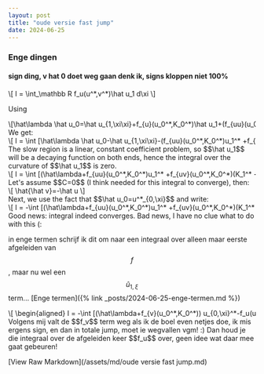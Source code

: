 ```yaml
---
layout: post
title: "oude versie fast jump"
date: 2024-06-25
---
```


<style>
.math-container {
    max-width: 100%;
    overflow-x: auto;
    white-space: nowrap;
}
</style>



### Enge dingen
#### sign ding, v hat 0 doet weg gaan denk ik, signs kloppen niet 100% 
<div class="math-container">\[
I = \int_\mathbb R f_u(u^*,v^*)\hat u_1 d\xi
\]</div>

Using 
<div class="math-container">\[\hat\lambda \hat u_0=\hat u_{1,\xi\xi}+f_{u}(u_0^*,K_0^*)\hat u_1+(f_{uu}(u_0^*,K_0^*)u_1^* +f_{uv}(u_0^*,K_0^*)(K_1^* -u^*_0))\hat u_0+f_{v}(u_0^*,K_0^*)\hat{\hat v}_0\]</div>
We get:
<div class="math-container">\[
I = \int [\hat\lambda \hat u_0-\hat u_{1,\xi\xi}-(f_{uu}(u_0^*,K_0^*)u_1^* +f_{uv}(u_0^*,K_0^*)(K_1^* -u^*_0))\hat u_0-f_{v}(u_0^*,K_0^*)\hat{\hat v}_0]d\xi
\]</div>
The slow region is a linear, constant coefficient problem, so $$\hat u_1$$ will be a decaying function on both ends, hence the integral over the curvature of $$\hat u_1$$ is zero. 
<div class="math-container">\[
I = \int  [(\hat\lambda+f_{uu}(u_0^*,K_0^*)u_1^* +f_{uv}(u_0^*,K_0^*)(K_1^* -u^*_0))\hat u_0-f_{v}(u_0^*,K_0^*)\hat{\hat v}_0]d\xi
\]</div>
Let's assume $$C=0$$ (I think needed for this integral to converge), then:
<div class="math-container">\[
\hat{\hat v}=-\hat u
\]</div>
Next, we use the fact that $$\hat u_0=u^*_{0,\xi}$$ and write:
<div class="math-container">\[
I = -\int  [(\hat\lambda+f_{uu}(u_0^*,K_0^*)u_1^* +f_{uv}(u_0^*,K_0^*)(K_1^* -u^*_0)+f_{v}(u_0^*,K_0^*)) u_{0,\xi}^*]d\xi
\]</div>
Good news: integral indeed converges. Bad news, I have no clue what to do with this (:


in enge termen schrijf ik dit om naar een integraal over alleen maar eerste afgeleiden van $$f$$, maar nu wel een $$\hat u_{1,\xi}$$ term... [Enge termen]({% link _posts/2024-06-25-enge-termen.md %})
<div class="math-container">\[
\begin{aligned}
I = -\int  [(\hat\lambda+f_{v}(u_0^*,K_0^*)) u_{0,\xi}^*-f_u(u^*_0,K^*_0)u_{1,\xi}^*+f_{u}(u^*_0,K^*_0)u_{0,\xi}^*]d\xi
\end{aligned}
\]</div>
Volgens mij valt de $$f_v$$ term weg als ik de boel even netjes doe, ik mis ergens sign, en dan in totale jump, moet ie wegvallen vgm! :) 
Dan houd je die integraal over de afgeleiden keer $$f_u$$ over, geen idee wat daar mee gaat gebeuren!







[View Raw Markdown](/assets/md/oude versie fast jump.md)
